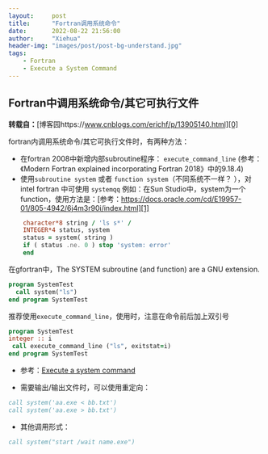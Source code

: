 ```yaml
---
layout:     post
title:      "Fortran调用系统命令"
date:       2022-08-22 21:56:00
author:     "Xiehua"
header-img: "images/post/post-bg-understand.jpg"
tags:
    - Fortran
    - Execute a System Command
---
```


## Fortran中调用系统命令/其它可执行文件

**转载自：**[博客园https://www.cnblogs.com/erichf/p/13905140.html][0]

fortran内调用系统命令/其它可执行文件时，有两种方法：

- 在fortran 2008中新增内部subroutine程序： `execute_command_line`  (参考：《Modern Fortran explained incorporating Fortran 2018》中的9.18.4)
- 使用`subroutine system` 或者 `function system`（不同系统不一样？ ），对intel fortran 中可使用 `systemqq`
例如：在Sun Studio中，system为一个function，使用方法是：[参考：https://docs.oracle.com/cd/E19957-01/805-4942/6j4m3r90i/index.html][1]

```fortran
    character*8 string / 'ls s*' /
    INTEGER*4 status, system
    status = system( string )
    if ( status .ne. 0 ) stop 'system: error'
    end
```

在gfortran中，The SYSTEM subroutine (and function) are a GNU extension.

```fortran
program SystemTest
  call system("ls")
end program SystemTest
```

推荐使用`execute_command_line`，使用时，注意在命令前后加上双引号

```fortran
program SystemTest
integer :: i
 call execute_command_line ("ls", exitstat=i)
end program SystemTest
```

- 参考：[Execute a system command][2]

- 需要输出/输出文件时，可以使用重定向：

```fortran
call system('aa.exe < bb.txt')
call system('aa.exe > bb.txt')
```

- 其他调用形式：

```fortran
call system("start /wait name.exe")
```

[0]:https://www.cnblogs.com/erichf/p/13905140.html
[1]:https://docs.oracle.com/cd/E19957-01/805-4942/6j4m3r90i/index.html
[2]:https://rosettacode.org/wiki/Execute_a_system_command#Fortran
